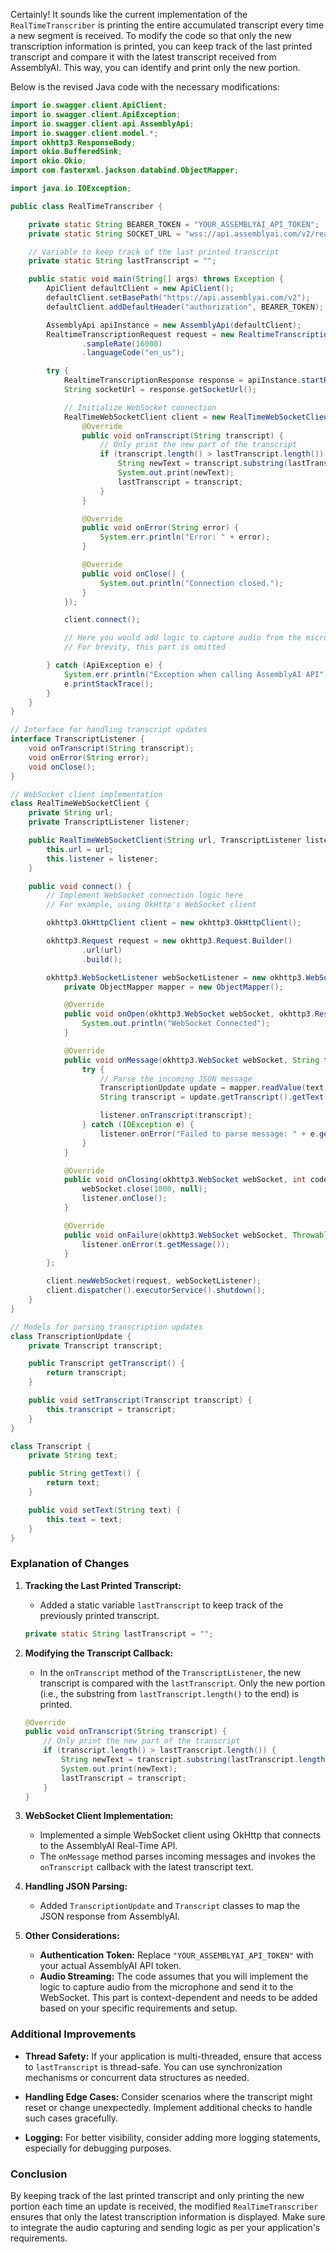 Certainly! It sounds like the current implementation of the `RealTimeTranscriber` is printing the entire accumulated transcript every time a new segment is received. To modify the code so that only the new transcription information is printed, you can keep track of the last printed transcript and compare it with the latest transcript received from AssemblyAI. This way, you can identify and print only the new portion.

Below is the revised Java code with the necessary modifications:

```java
import io.swagger.client.ApiClient;
import io.swagger.client.ApiException;
import io.swagger.client.api.AssemblyApi;
import io.swagger.client.model.*;
import okhttp3.ResponseBody;
import okio.BufferedSink;
import okio.Okio;
import com.fasterxml.jackson.databind.ObjectMapper;

import java.io.IOException;

public class RealTimeTranscriber {

    private static String BEARER_TOKEN = "YOUR_ASSEMBLYAI_API_TOKEN";
    private static String SOCKET_URL = "wss://api.assemblyai.com/v2/realtime/ws?sample_rate=16000";

    // Variable to keep track of the last printed transcript
    private static String lastTranscript = "";

    public static void main(String[] args) throws Exception {
        ApiClient defaultClient = new ApiClient();
        defaultClient.setBasePath("https://api.assemblyai.com/v2");
        defaultClient.addDefaultHeader("authorization", BEARER_TOKEN);

        AssemblyApi apiInstance = new AssemblyApi(defaultClient);
        RealtimeTranscriptionRequest request = new RealtimeTranscriptionRequest()
                .sampleRate(16000)
                .languageCode("en_us");

        try {
            RealtimeTranscriptionResponse response = apiInstance.startRealtimeTranscription(request);
            String socketUrl = response.getSocketUrl();

            // Initialize WebSocket connection
            RealTimeWebSocketClient client = new RealTimeWebSocketClient(socketUrl, new TranscriptListener() {
                @Override
                public void onTranscript(String transcript) {
                    // Only print the new part of the transcript
                    if (transcript.length() > lastTranscript.length()) {
                        String newText = transcript.substring(lastTranscript.length());
                        System.out.print(newText);
                        lastTranscript = transcript;
                    }
                }

                @Override
                public void onError(String error) {
                    System.err.println("Error: " + error);
                }

                @Override
                public void onClose() {
                    System.out.println("Connection closed.");
                }
            });

            client.connect();

            // Here you would add logic to capture audio from the microphone and send it to the WebSocket
            // For brevity, this part is omitted

        } catch (ApiException e) {
            System.err.println("Exception when calling AssemblyAI API");
            e.printStackTrace();
        }
    }
}

// Interface for handling transcript updates
interface TranscriptListener {
    void onTranscript(String transcript);
    void onError(String error);
    void onClose();
}

// WebSocket client implementation
class RealTimeWebSocketClient {
    private String url;
    private TranscriptListener listener;

    public RealTimeWebSocketClient(String url, TranscriptListener listener) {
        this.url = url;
        this.listener = listener;
    }

    public void connect() {
        // Implement WebSocket connection logic here
        // For example, using OkHttp's WebSocket client

        okhttp3.OkHttpClient client = new okhttp3.OkHttpClient();

        okhttp3.Request request = new okhttp3.Request.Builder()
                .url(url)
                .build();

        okhttp3.WebSocketListener webSocketListener = new okhttp3.WebSocketListener() {
            private ObjectMapper mapper = new ObjectMapper();

            @Override
            public void onOpen(okhttp3.WebSocket webSocket, okhttp3.Response response) {
                System.out.println("WebSocket Connected");
            }

            @Override
            public void onMessage(okhttp3.WebSocket webSocket, String text) {
                try {
                    // Parse the incoming JSON message
                    TranscriptionUpdate update = mapper.readValue(text, TranscriptionUpdate.class);
                    String transcript = update.getTranscript().getText();

                    listener.onTranscript(transcript);
                } catch (IOException e) {
                    listener.onError("Failed to parse message: " + e.getMessage());
                }
            }

            @Override
            public void onClosing(okhttp3.WebSocket webSocket, int code, String reason) {
                webSocket.close(1000, null);
                listener.onClose();
            }

            @Override
            public void onFailure(okhttp3.WebSocket webSocket, Throwable t, ResponseBody response) {
                listener.onError(t.getMessage());
            }
        };

        client.newWebSocket(request, webSocketListener);
        client.dispatcher().executorService().shutdown();
    }
}

// Models for parsing transcription updates
class TranscriptionUpdate {
    private Transcript transcript;

    public Transcript getTranscript() {
        return transcript;
    }

    public void setTranscript(Transcript transcript) {
        this.transcript = transcript;
    }
}

class Transcript {
    private String text;

    public String getText() {
        return text;
    }

    public void setText(String text) {
        this.text = text;
    }
}
```

### Explanation of Changes

1. **Tracking the Last Printed Transcript:**
    - Added a static variable `lastTranscript` to keep track of the previously printed transcript.

   ```java
   private static String lastTranscript = "";
   ```

2. **Modifying the Transcript Callback:**
    - In the `onTranscript` method of the `TranscriptListener`, the new transcript is compared with the `lastTranscript`. Only the new portion (i.e., the substring from `lastTranscript.length()` to the end) is printed.

   ```java
   @Override
   public void onTranscript(String transcript) {
       // Only print the new part of the transcript
       if (transcript.length() > lastTranscript.length()) {
           String newText = transcript.substring(lastTranscript.length());
           System.out.print(newText);
           lastTranscript = transcript;
       }
   }
   ```

3. **WebSocket Client Implementation:**
    - Implemented a simple WebSocket client using OkHttp that connects to the AssemblyAI Real-Time API.
    - The `onMessage` method parses incoming messages and invokes the `onTranscript` callback with the latest transcript text.

4. **Handling JSON Parsing:**
    - Added `TranscriptionUpdate` and `Transcript` classes to map the JSON response from AssemblyAI.

5. **Other Considerations:**
    - **Authentication Token:** Replace `"YOUR_ASSEMBLYAI_API_TOKEN"` with your actual AssemblyAI API token.
    - **Audio Streaming:** The code assumes that you will implement the logic to capture audio from the microphone and send it to the WebSocket. This part is context-dependent and needs to be added based on your specific requirements and setup.

### Additional Improvements

- **Thread Safety:** If your application is multi-threaded, ensure that access to `lastTranscript` is thread-safe. You can use synchronization mechanisms or concurrent data structures as needed.

- **Handling Edge Cases:** Consider scenarios where the transcript might reset or change unexpectedly. Implement additional checks to handle such cases gracefully.

- **Logging:** For better visibility, consider adding more logging statements, especially for debugging purposes.

### Conclusion

By keeping track of the last printed transcript and only printing the new portion each time an update is received, the modified `RealTimeTranscriber` ensures that only the latest transcription information is displayed. Make sure to integrate the audio capturing and sending logic as per your application's requirements.
